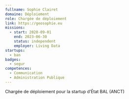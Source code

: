 ```yaml
---
fullname: Sophie Clairet
domaine: Déploiement
role: Chargée de déploiement
link: https://geosophie.eu
missions:
  - start: 2020-09-01
    end: 2023-06-30
    status: independent
    employer: Living Data
startups:
  - ban
badges:
  - segur
competences:
  - Communication
  - Administration Publique
---
```

Chargée de déploiement pour la startup d’État BAL (ANCT)